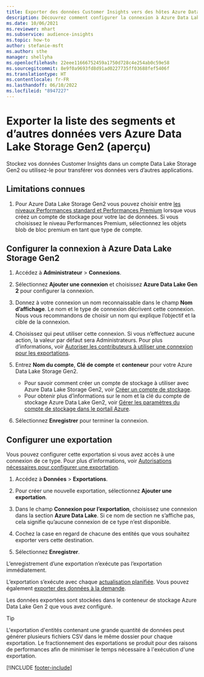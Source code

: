 ```yaml
---
title: Exporter des données Customer Insights vers des hôtes Azure Data Lake Storage Gen2
description: Découvrez comment configurer la connexion à Azure Data Lake Storage Gen2.
ms.date: 10/06/2021
ms.reviewer: mhart
ms.subservice: audience-insights
ms.topic: how-to
author: stefanie-msft
ms.author: sthe
manager: shellyha
ms.openlocfilehash: 22eee11666752459a1750d728c4e254ab0c59e58
ms.sourcegitcommit: 8e9f0a9693fd8d91ad0227735ff03688fef5406f
ms.translationtype: HT
ms.contentlocale: fr-FR
ms.lasthandoff: 06/10/2022
ms.locfileid: "8947227"
---
```

# <a name="export-segment-list-and-other-data-to-azure-data-lake-storage-gen2-preview"></a>Exporter la liste des segments et d’autres données vers Azure Data Lake Storage Gen2 (aperçu)

Stockez vos données Customer Insights dans un compte Data Lake Storage Gen2 ou utilisez-le pour transférer vos données vers d’autres applications.

## <a name="known-limitations"></a>Limitations connues

1. Pour Azure Data Lake Storage Gen2 vous pouvez choisir entre [les niveaux Performances standard et Performances Premium](/azure/storage/blobs/create-data-lake-storage-account) lorsque vous créez un compte de stockage pour votre lac de données. Si vous choisissez le niveau Performances Premium, sélectionnez les objets blob de bloc premium en tant que type de compte.

## <a name="set-up-the-connection-to-azure-data-lake-storage-gen2"></a>Configurer la connexion à Azure Data Lake Storage Gen2

1. Accédez à **Administrateur** > **Connexions**.

1. Sélectionnez **Ajouter une connexion** et choisissez **Azure Data Lake Gen 2** pour configurer la connexion.

1. Donnez à votre connexion un nom reconnaissable dans le champ **Nom d’affichage**. Le nom et le type de connexion décrivent cette connexion. Nous vous recommandons de choisir un nom qui explique l’objectif et la cible de la connexion.

1. Choisissez qui peut utiliser cette connexion. Si vous n’effectuez aucune action, la valeur par défaut sera Administrateurs. Pour plus d’informations, voir [Autoriser les contributeurs à utiliser une connexion pour les exportations](connections.md#allow-contributors-to-use-a-connection-for-exports).

1. Entrez **Nom du compte**, **Clé de compte** et **conteneur** pour votre Azure Data Lake Storage Gen2.
    - Pour savoir comment créer un compte de stockage à utiliser avec Azure Data Lake Storage Gen2, voir [Créer un compte de stockage](/azure/storage/blobs/create-data-lake-storage-account). 
    - Pour obtenir plus d’informations sur le nom et la clé du compte de stockage Azure Data Lake Gen2, voir [Gérer les paramètres du compte de stockage dans le portail Azure](/azure/storage/common/storage-account-manage).

1. Sélectionnez **Enregistrer** pour terminer la connexion.

## <a name="configure-an-export"></a>Configurer une exportation

Vous pouvez configurer cette exportation si vous avez accès à une connexion de ce type. Pour plus d’informations, voir [Autorisations nécessaires pour configurer une exportation](export-destinations.md#set-up-a-new-export).

1. Accédez à **Données** > **Exportations**.

1. Pour créer une nouvelle exportation, sélectionnez **Ajouter une exportation**.

1. Dans le champ **Connexion pour l’exportation**, choisissez une connexion dans la section **Azure Data Lake**. Si ce nom de section ne s’affiche pas, cela signifie qu’aucune connexion de ce type n’est disponible.

1. Cochez la case en regard de chacune des entités que vous souhaitez exporter vers cette destination.

1. Sélectionnez **Enregistrer**.

L’enregistrement d’une exportation n’exécute pas l’exportation immédiatement.

L’exportation s’exécute avec chaque [actualisation planifiée](system.md#schedule-tab).
Vous pouvez également [exporter des données à la demande](export-destinations.md#run-exports-on-demand).

Les données exportées sont stockées dans le conteneur de stockage Azure Data Lake Gen 2 que vous avez configuré.

> [!TIP]
> L'exportation d'entités contenant une grande quantité de données peut générer plusieurs fichiers CSV dans le même dossier pour chaque exportation. Le fractionnement des exportations se produit pour des raisons de performances afin de minimiser le temps nécessaire à l'exécution d'une exportation.

[!INCLUDE [footer-include](includes/footer-banner.md)]
